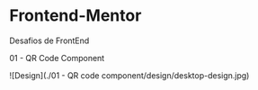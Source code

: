 # Frontend-Mentor
Desafios de FrontEnd

01 - QR Code Component

![Design](./01 - QR code component/design/desktop-design.jpg)
